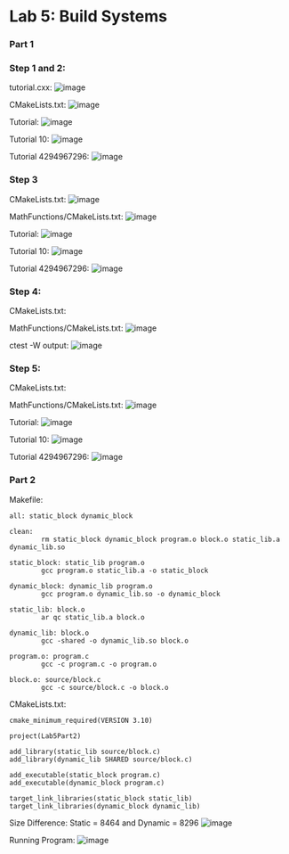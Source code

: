 # Lab 5: Build Systems

### Part 1

### Step 1 and 2:

tutorial.cxx:
![image](https://user-images.githubusercontent.com/86938356/153647455-82848a73-dd69-4c43-b13b-82097943c860.png)

CMakeLists.txt:
![image](https://user-images.githubusercontent.com/86938356/153647507-fc410e9b-9332-4973-a5a2-5623be9a6e15.png)

Tutorial:
![image](https://user-images.githubusercontent.com/86938356/153641898-0861b5e1-ef19-469b-adca-68996fee2633.png)

Tutorial 10:
![image](https://user-images.githubusercontent.com/86938356/153641949-a5916b97-d708-4c4f-a62a-2f19f7272e46.png)

Tutorial 4294967296:
![image](https://user-images.githubusercontent.com/86938356/153642059-691bed21-16b8-4307-9a33-7f6b351dab64.png)

### Step 3

CMakeLists.txt:
![image](https://user-images.githubusercontent.com/86938356/153650019-97d3f7d8-daa6-469a-9ea4-2dc75063d2d0.png)

MathFunctions/CMakeLists.txt:
![image](https://user-images.githubusercontent.com/86938356/153650083-6ab467d7-8dc0-4be4-8fa3-d3ffbe449467.png)

Tutorial:
![image](https://user-images.githubusercontent.com/86938356/153649861-3cb6fca3-8171-4689-b56f-4f3b7bd42a3a.png)

Tutorial 10:
![image](https://user-images.githubusercontent.com/86938356/153649894-01827016-c3bc-4d6a-8707-8602cb104b08.png)

Tutorial 4294967296:
![image](https://user-images.githubusercontent.com/86938356/153649922-4f7879a5-852b-451b-87f9-8d617705e1e0.png)

### Step 4:
CMakeLists.txt:

MathFunctions/CMakeLists.txt:
![image](https://user-images.githubusercontent.com/86938356/153653400-5342bdea-1b79-4b8f-9d5c-9d55ee50c896.png)

ctest -W output:
![image](https://user-images.githubusercontent.com/86938356/153652691-114b7849-433f-4fba-9f00-bb6bee763fe0.png)

### Step 5:
CMakeLists.txt:

MathFunctions/CMakeLists.txt:
![image](https://user-images.githubusercontent.com/86938356/153656312-dbaecfd3-04cd-4a60-91b9-c030760a607e.png)

Tutorial:
![image](https://user-images.githubusercontent.com/86938356/153656150-b51b5f39-28ec-46f5-947a-1b60609452f4.png)

Tutorial 10:
![image](https://user-images.githubusercontent.com/86938356/153656067-5ff49cfc-34e9-4235-ae23-d218bbeaf9b6.png)

Tutorial 4294967296:
![image](https://user-images.githubusercontent.com/86938356/153656042-5aa7fd28-fb08-46f1-a4f6-a5150a6a64e8.png)

### Part 2
Makefile:
```
all: static_block dynamic_block

clean:
        rm static_block dynamic_block program.o block.o static_lib.a dynamic_lib.so

static_block: static_lib program.o
        gcc program.o static_lib.a -o static_block

dynamic_block: dynamic_lib program.o
        gcc program.o dynamic_lib.so -o dynamic_block

static_lib: block.o
        ar qc static_lib.a block.o

dynamic_lib: block.o
        gcc -shared -o dynamic_lib.so block.o

program.o: program.c
        gcc -c program.c -o program.o

block.o: source/block.c
        gcc -c source/block.c -o block.o
```
CMakeLists.txt:
```
cmake_minimum_required(VERSION 3.10)

project(Lab5Part2)

add_library(static_lib source/block.c)
add_library(dynamic_lib SHARED source/block.c)

add_executable(static_block program.c)
add_executable(dynamic_block program.c)

target_link_libraries(static_block static_lib)
target_link_libraries(dynamic_block dynamic_lib)
```

Size Difference: Static = 8464 and Dynamic = 8296
![image](https://user-images.githubusercontent.com/86938356/153730227-8b69aa26-f19d-4f99-b324-b3a9d3fe9082.png)

Running Program:
![image](https://user-images.githubusercontent.com/86938356/153730181-ecafad04-d02c-4d8a-bdc5-93a21f75f233.png)



